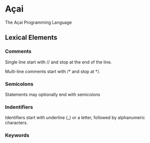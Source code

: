 # Açai
The Açai Programming Language

## Lexical Elements

### Comments

Single line start with // and stop at the end of the line.

Multi-line comments start with /\* and stop at \*/.

### Semicolons

Statements may optionally end with semicolons

### Indentifiers

Identifiers start with underline (\_) or a letter, followed by alphanumeric characters.

### Keywords

